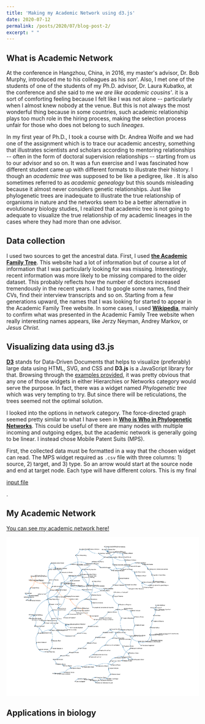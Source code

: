 ```yaml
---
title: 'Making my Academic Network using d3.js'
date: 2020-07-12
permalink: /posts/2020/07/blog-post-2/
excerpt: " "
---
```



## What is Academic Network

At the conference in Hangzhou, China, in 2016, my master's advisor, Dr. Bob Murphy, introduced me to his colleagues as his *son*'. Also, I met one of the students of one of the students of my Ph.D. advisor, Dr. Laura Kubatko, at the conference and she said to me *we are like academic cousins'*. it is a sort of comforting feeling because I felt like I was not alone -- particularly when I almost knew nobody at the venue. But this is not always the most wonderful thing because in some countries, such academic relationship plays too much role in the hiring process, making the selection process unfair for those who does not belong to such *lineages*. 

In my first year of Ph.D., I took a course with Dr. Andrea Wolfe and we had one of the assignment which is to trace our academic ancestry, something that illustrates scientists and scholars according to mentoring relationships -- often in the form of doctoral supervision relationships -- starting from us to our advisor and so on. It was a fun exercise and I was fascinated how different student came up with different formats to illustrate their history. I though an *academic tree* was supposed to be like a pedigree, like . It is also sometimes referred to as *academic genealogy* but this sounds misleading because it almost never considers genetic relationships. Just like phylogenetic trees are inadequate to illustrate the true relationship of organisms in nature and the networks seem to be a better alternative in evolutionary biology studies, I realized that academic tree is not going to adequate to visualize the true relationship of my academic lineages in the cases where they had more than one advisor. 


## Data collection

I used two sources to get the ancestral data. First, I used [**the Academic Family Tree**](https://academictree.org). This website had a lot of information but of course a lot of information that I was particularly looking for was missing. Interestingly, recent information was more likely to be missing compared to the older dataset. This probably reflects how the number of doctors increased tremendously in the recent years. I had to google some names, find their CVs, find their interview transcripts and so on. Starting from a few generations upward, the names that I was looking for started to appear in the Academic Family Tree website. In some cases, I used [**Wikipedia**](https://en.wikipedia.org/wiki/Main_Page), mainly to confirm what was presented in the Academic Family Tree website when really interesting names appears, like Jerzy Neyman, Andrey Markov, or *Jesus Christ*.


## Visualizing data using d3.js

[**D3**](https://d3js.org) stands for Data-Driven Documents that helps to visualize (preferably) large data using HTML, SVG, and CSS and **D3.js** is a JavaScript library for that. Browsing through the [examples provided](https://observablehq.com/@d3/gallery), it was pretty obvious that any one of those widgets in either Hierarchies or Networks category would serve the purpose. In fact, there was a widget named *Phylogenetic tree* which was very tempting to try. But since there will be reticulations, the trees seemed not the optimal solution.

I looked into the options in network category. The force-directed graph seemed pretty similar to what I have seen in [**Who is Who in Phylogenetic Networks**](https://phylnet.univ-mlv.fr/keywords.php#authorsandkeywords).  This could be useful of there are many nodes with multiple incoming and outgoing edges, but the academic network is generally going to be linear. I instead chose Mobile Patent Suits (MPS). 

First, the collected data must be formatted in a way that the chosen widget can read. The MPS widget required as ``.csv`` file with three columns: 1) source, 2) target, and 3) type. So an arrow would start at the source node and end at target node. Each type will have different colors. This is my final  <p><a href="/photograph/suits@5.csv" target="_blank">input file</a></p>
.





## My Academic Network

<p><a href="/photograph/academictree.html" target="_blank">You can see my academic network here!</a></p>

![/photograph/academictree.html](/photograph/academictree.png)



## Applications in biology


